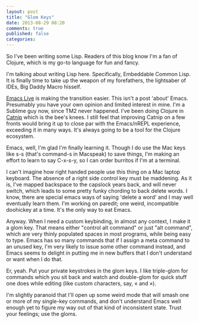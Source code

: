 ```yaml
---
layout: post
title: "Glom Keys"
date: 2013-08-29 08:20
comments: true
published: false
categories: 
---
```


So I've been writing some Lisp. Readers of this blog know I'm a fan of Clojure, which is my go-to language for fun and fancy. 

I'm talking about writing Lisp here. Specifically, Embeddable Common Lisp. It is finally time to take up the weapon of my forefathers, the lightsaber of IDEs, Big Daddy Macro hisself. 

[Emacs Live](http://addme.com) is making the transition easier. This isn't a post 'about' Emacs. Presumably you have your own opinion and limited interest in mine. I'm a Sublime guy now, since TM2 never happened. I've been doing Clojure in [Catnip](https://github.com/bodil/catnip) which is the bee's knees. I still feel that improving Catnip on a few fronts would bring it up to close par with the Emacs/nREPL experience, exceeding it in many ways. It's always going to be a tool for the Clojure ecosystem.

Emacs, well, I'm glad I'm finally learning it. Though I do use the Mac keys like s-s (that's command-s in Macspeak) to save things, I'm making an effort to learn to say C-x-s-y, so I can order burritos if I'm at a terminal. 

I can't imagine how right handed people use this thing on a Mac laptop keyboard. The absence of a right side control key must be maddening. As it is, I've mapped backspace to the capslock years back, and will never switch, which leads to some pretty funky chording to back delete words. I know, there are special emacs ways of saying 'delete a word' and I may well eventually learn them. I'm working on paredit; one weird, incompatible doohickey at a time. It's the only way to eat Emacs.

Anyway. When I need a custom keybinding, in almost any context, I make it a glom key. That means either "control alt command" or just "alt command", which are very thinly populated spaces in most programs, while being easy to type. Emacs has so many commands that if I assign a meta command to an unused key, I'm very likely to issue some other command instead, and Emacs seems to delight in putting me in new buffers that I don't understand or want when I do that. 

Er, yeah. Put your private keystrokes in the glom keys. I like triple-glom for commands which you sit back and watch and double-glom for quick stuff one does while editing (like custom characters, say, « and »). 

I'm slightly paranoid that I'll open up some weird mode that will smash one or more of my single-key commands, and don't understand Emacs well enough yet to figure my way out of that kind of inconsistent state. Trust your feelings; use the gloms. 